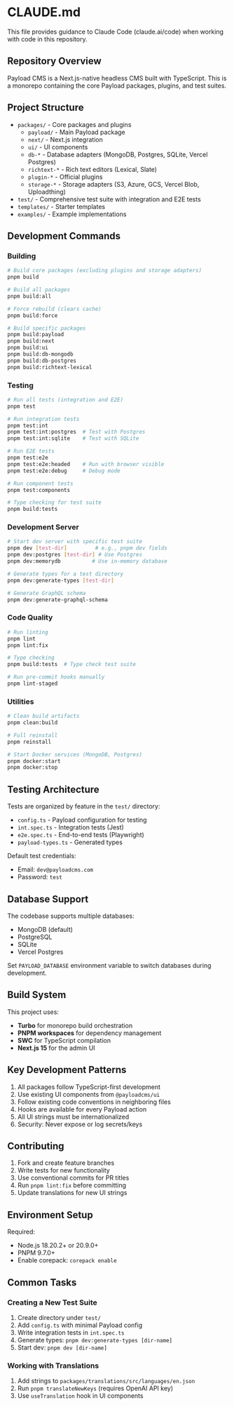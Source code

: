 # CLAUDE.md

This file provides guidance to Claude Code (claude.ai/code) when working with code in this repository.

## Repository Overview

Payload CMS is a Next.js-native headless CMS built with TypeScript. This is a monorepo containing the core Payload packages, plugins, and test suites.

## Project Structure

- `packages/` - Core packages and plugins
  - `payload/` - Main Payload package
  - `next/` - Next.js integration
  - `ui/` - UI components
  - `db-*` - Database adapters (MongoDB, Postgres, SQLite, Vercel Postgres)
  - `richtext-*` - Rich text editors (Lexical, Slate)
  - `plugin-*` - Official plugins
  - `storage-*` - Storage adapters (S3, Azure, GCS, Vercel Blob, Uploadthing)
- `test/` - Comprehensive test suite with integration and E2E tests
- `templates/` - Starter templates
- `examples/` - Example implementations

## Development Commands

### Building

```bash
# Build core packages (excluding plugins and storage adapters)
pnpm build

# Build all packages
pnpm build:all

# Force rebuild (clears cache)
pnpm build:force

# Build specific packages
pnpm build:payload
pnpm build:next
pnpm build:ui
pnpm build:db-mongodb
pnpm build:db-postgres
pnpm build:richtext-lexical
```

### Testing

```bash
# Run all tests (integration and E2E)
pnpm test

# Run integration tests
pnpm test:int
pnpm test:int:postgres  # Test with Postgres
pnpm test:int:sqlite    # Test with SQLite

# Run E2E tests
pnpm test:e2e
pnpm test:e2e:headed    # Run with browser visible
pnpm test:e2e:debug     # Debug mode

# Run component tests
pnpm test:components

# Type checking for test suite
pnpm build:tests
```

### Development Server

```bash
# Start dev server with specific test suite
pnpm dev [test-dir]         # e.g., pnpm dev fields
pnpm dev:postgres [test-dir] # Use Postgres
pnpm dev:memorydb          # Use in-memory database

# Generate types for a test directory
pnpm dev:generate-types [test-dir]

# Generate GraphQL schema
pnpm dev:generate-graphql-schema
```

### Code Quality

```bash
# Run linting
pnpm lint
pnpm lint:fix

# Type checking
pnpm build:tests  # Type check test suite

# Run pre-commit hooks manually
pnpm lint-staged
```

### Utilities

```bash
# Clean build artifacts
pnpm clean:build

# Full reinstall
pnpm reinstall

# Start Docker services (MongoDB, Postgres)
pnpm docker:start
pnpm docker:stop
```

## Testing Architecture

Tests are organized by feature in the `test/` directory:
- `config.ts` - Payload configuration for testing
- `int.spec.ts` - Integration tests (Jest)
- `e2e.spec.ts` - End-to-end tests (Playwright)
- `payload-types.ts` - Generated types

Default test credentials:
- Email: `dev@payloadcms.com`
- Password: `test`

## Database Support

The codebase supports multiple databases:
- MongoDB (default)
- PostgreSQL
- SQLite
- Vercel Postgres

Set `PAYLOAD_DATABASE` environment variable to switch databases during development.

## Build System

This project uses:
- **Turbo** for monorepo build orchestration
- **PNPM workspaces** for dependency management
- **SWC** for TypeScript compilation
- **Next.js 15** for the admin UI

## Key Development Patterns

1. All packages follow TypeScript-first development
2. Use existing UI components from `@payloadcms/ui`
3. Follow existing code conventions in neighboring files
4. Hooks are available for every Payload action
5. All UI strings must be internationalized
6. Security: Never expose or log secrets/keys

## Contributing

1. Fork and create feature branches
2. Write tests for new functionality
3. Use conventional commits for PR titles
4. Run `pnpm lint:fix` before committing
5. Update translations for new UI strings

## Environment Setup

Required:
- Node.js 18.20.2+ or 20.9.0+
- PNPM 9.7.0+
- Enable corepack: `corepack enable`

## Common Tasks

### Creating a New Test Suite
1. Create directory under `test/`
2. Add `config.ts` with minimal Payload config
3. Write integration tests in `int.spec.ts`
4. Generate types: `pnpm dev:generate-types [dir-name]`
5. Start dev: `pnpm dev [dir-name]`

### Working with Translations
1. Add strings to `packages/translations/src/languages/en.json`
2. Run `pnpm translateNewKeys` (requires OpenAI API key)
3. Use `useTranslation` hook in UI components